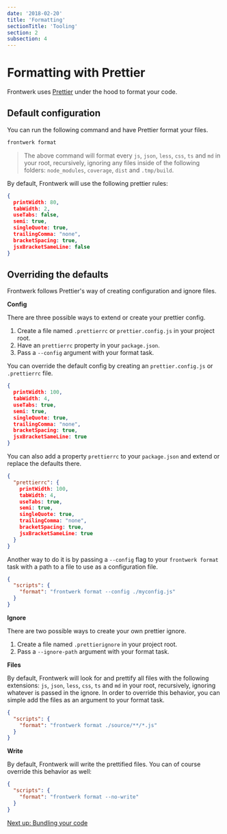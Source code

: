 ```yaml
---
date: '2018-02-20'
title: 'Formatting'
sectionTitle: 'Tooling'
section: 2
subsection: 4
---
```


# Formatting with Prettier

Frontwerk uses [Prettier][prettier] under the hood to format your code.

## Default configuration

You can run the following command and have Prettier format your files.

```bash
frontwerk format
```

> The above command will format every `js`, `json`, `less`, `css`, `ts` and `md` in your root, recursively, ignoring any files inside of the following folders: `node_modules`, `coverage`, `dist` and `.tmp/build`.

By default, Frontwerk will use the following prettier rules:

```json
{
  printWidth: 80,
  tabWidth: 2,
  useTabs: false,
  semi: true,
  singleQuote: true,
  trailingComma: "none",
  bracketSpacing: true,
  jsxBracketSameLine: false
}
```

## Overriding the defaults

Frontwerk follows Prettier's way of creating configuration and ignore files.

**Config**

There are three possible ways to extend or create your prettier config.

1. Create a file named `.prettierrc` or `prettier.config.js` in your project root.
2. Have an `prettierrc` property in your `package.json`.
3. Pass a `--config` argument with your format task.

You can override the default config by creating an `prettier.config.js` or
`.prettierrc` file.

```json
{
  printWidth: 100,
  tabWidth: 4,
  useTabs: true,
  semi: true,
  singleQuote: true,
  trailingComma: "none",
  bracketSpacing: true,
  jsxBracketSameLine: true
}
```

You can also add a property `prettierrc` to your `package.json` and extend or replace the defaults there.

```json
{
  "prettierrc": {
    printWidth: 100,
    tabWidth: 4,
    useTabs: true,
    semi: true,
    singleQuote: true,
    trailingComma: "none",
    bracketSpacing: true,
    jsxBracketSameLine: true
  }
}
```

Another way to do it is by passing a `--config` flag to your `frontwerk format` task with a path to a file to use as a configuration file.

```json
{
  "scripts": {
    "format": "frontwerk format --config ./myconfig.js"
  }
}
```

**Ignore**

There are two possible ways to create your own prettier ignore.

1. Create a file named `.prettierignore` in your project root.
2. Pass a `--ignore-path` argument with your format task.

**Files**

By default, Frontwerk will look for and prettify all files with the following extensions: `js`, `json`, `less`, `css`, `ts` and `md` in your root, recursively, ignoring whatever is passed in the ignore. In order to override this behavior, you can simple add the files as an argument to your format task.

```json
{
  "scripts": {
    "format": "frontwerk format ./source/**/*.js"
  }
}
```

**Write**

By default, Frontwerk will write the prettified files. You can of course
override this behavior as well:

```json
{
  "scripts": {
    "format": "frontwerk format --no-write"
  }
}
```

[Next up: Bundling your code][build-basics]

[prettier]: https://prettier.io/
[build-basics]: /docs/build